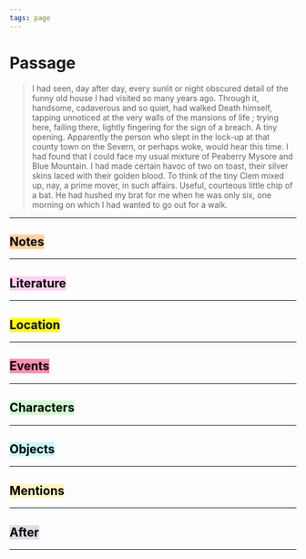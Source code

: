 ```yaml
---
tags: page
---
```


# Passage
> I had seen, day after day, every sunlit or night obscured detail of the funny old house I had visited so many years ago. Through it, handsome, cadaverous and so quiet, had walked Death himself, tapping unnoticed at the very walls of the mansions of life ; trying here, failing there, lightly fingering for the sign of a breach. A tiny opening. Apparently the person who slept in the lock-up at that county town on the Severn, or perhaps woke, would hear this time. I had found that I could face my usual mixture of Peaberry Mysore and Blue Mountain. I had made certain havoc of two on toast, their silver skins laced with their golden blood. To think of the tiny Clem mixed up, nay, a prime mover, in such affairs. Useful, courteous little chip of a bat. He had hushed my brat for me when he was only six, one morning on which I had wanted to go out for a walk.
---
## <mark style="background: #FFB86CA6;">Notes</mark>
---


## <mark style="background: #FFB8EBA6;">Literature</mark>
---

## <mark class="hltr-purple">Location</mark>
---

## <mark style="background: #FF5582A6;">Events</mark>
---

## <mark style="background: #BBFABBA6;">Characters</mark>
---

## <mark style="background: #ABF7F7A6;">Objects</mark>
---

## <mark style="background: #FFF3A3A6;">Mentions</mark>
---

## <mark style="background: #CACFD9A6;">After</mark>
---
